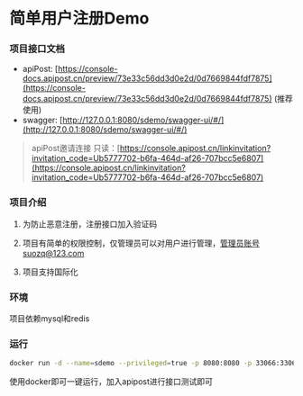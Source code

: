 # 简单用户注册Demo

### 项目接口文档
- apiPost: [https://console-docs.apipost.cn/preview/73e33c56dd3d0e2d/0d7669844fdf7875](https://console-docs.apipost.cn/preview/73e33c56dd3d0e2d/0d7669844fdf7875) (推荐使用)
- swagger: [http://127.0.0.1:8080/sdemo/swagger-ui/#/](http://127.0.0.1:8080/sdemo/swagger-ui/#/)

> apiPost邀请连接
> 只读：[https://console.apipost.cn/linkinvitation?invitation_code=Ub5777702-b6fa-464d-af26-707bcc5e6807](https://console.apipost.cn/linkinvitation?invitation_code=Ub5777702-b6fa-464d-af26-707bcc5e6807)

### 项目介绍

1. 为防止恶意注册，注册接口加入验证码

2. 项目有简单的权限控制，仅管理员可以对用户进行管理，管理员账号suozq@123.com

3. 项目支持国际化

### 环境
项目依赖mysql和redis

### 运行
```bash
docker run -d --name=sdemo --privileged=true -p 8080:8080 -p 33066:3306 -p 6379:6379 suozq/sdemo:1.0
```

使用docker即可一键运行，加入apipost进行接口测试即可

